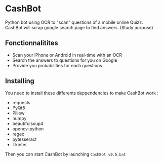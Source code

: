 # CashBot
Python bot using OCR to "scan" questions of a mobile online Quizz. CashBot will scrap google search page to find answers. (Study purpose)

## Fonctionnalitites

* Scan your iPhone or Android in real-time with an OCR
* Search the answers to questions for you on Google
* Provide you probabilities for each questions

## Installing

You need to install these differents deppendencies to make CashBot work : 
* requests
* PyQt5
* Pillow
* numpy
* beautifulsoup4
* opencv-python
* regex
* pytesseract
* Tkinter

Then you can start CashBot by launching ```CashBot v0.5.bat```
